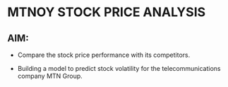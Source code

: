 # MTNOY STOCK PRICE ANALYSIS

## AIM:

* Compare the stock price performance with its competitors.
  

* Building a model to predict stock volatility for the telecommunications company MTN Group.
